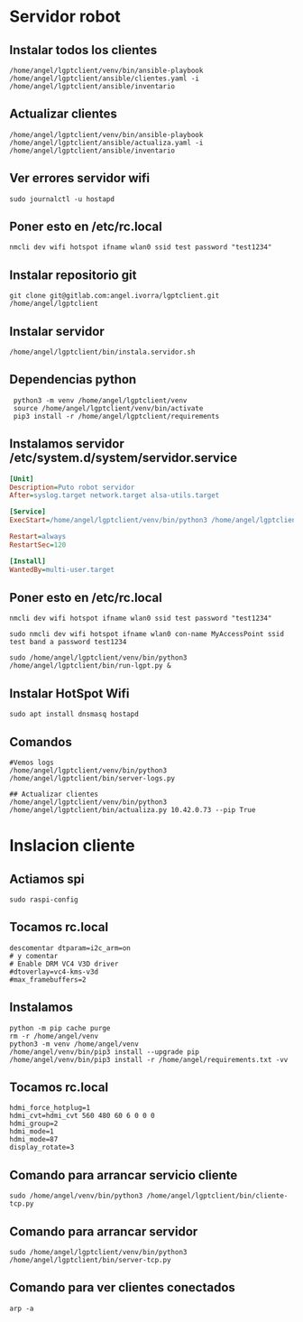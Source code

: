 # Servidor robot

## Instalar todos los clientes
```
/home/angel/lgptclient/venv/bin/ansible-playbook /home/angel/lgptclient/ansible/clientes.yaml -i /home/angel/lgptclient/ansible/inventario
```


## Actualizar clientes
```
/home/angel/lgptclient/venv/bin/ansible-playbook /home/angel/lgptclient/ansible/actualiza.yaml -i /home/angel/lgptclient/ansible/inventario
```

## Ver errores servidor wifi
```
sudo journalctl -u hostapd
```

## Poner esto en /etc/rc.local
```
nmcli dev wifi hotspot ifname wlan0 ssid test password "test1234"
```

## Instalar repositorio git
```
git clone git@gitlab.com:angel.ivorra/lgptclient.git /home/angel/lgptclient
```

## Instalar servidor
```shell
/home/angel/lgptclient/bin/instala.servidor.sh
```

## Dependencias python
```shell
 python3 -m venv /home/angel/lgptclient/venv
 source /home/angel/lgptclient/venv/bin/activate
 pip3 install -r /home/angel/lgptclient/requirements
```

## Instalamos servidor /etc/system.d/system/servidor.service
```ini
[Unit]
Description=Puto robot servidor
After=syslog.target network.target alsa-utils.target

[Service]
ExecStart=/home/angel/lgptclient/venv/bin/python3 /home/angel/lgptclient/bin/server-tcp.py 

Restart=always
RestartSec=120

[Install]
WantedBy=multi-user.target
```

## Poner esto en /etc/rc.local
```
nmcli dev wifi hotspot ifname wlan0 ssid test password "test1234"

sudo nmcli dev wifi hotspot ifname wlan0 con-name MyAccessPoint ssid test band a password test1234

sudo /home/angel/lgptclient/venv/bin/python3 /home/angel/lgptclient/bin/run-lgpt.py &
```

## Instalar HotSpot Wifi

```
sudo apt install dnsmasq hostapd
```

## Comandos

```shell
#Vemos logs
/home/angel/lgptclient/venv/bin/python3 /home/angel/lgptclient/bin/server-logs.py

## Actualizar clientes
/home/angel/lgptclient/venv/bin/python3 /home/angel/lgptclient/bin/actualiza.py 10.42.0.73 --pip True

```



# Inslacion cliente

## Actiamos spi 
```
sudo raspi-config
```

## Tocamos rc.local
```
descomentar dtparam=i2c_arm=on
# y comentar
# Enable DRM VC4 V3D driver
#dtoverlay=vc4-kms-v3d
#max_framebuffers=2
```

## Instalamos 
```
python -m pip cache purge
rm -r /home/angel/venv
python3 -m venv /home/angel/venv
/home/angel/venv/bin/pip3 install --upgrade pip
/home/angel/venv/bin/pip3 install -r /home/angel/requirements.txt -vv
```

## Tocamos rc.local
```
hdmi_force_hotplug=1
hdmi_cvt=hdmi_cvt 560 480 60 6 0 0 0
hdmi_group=2
hdmi_mode=1
hdmi_mode=87
display_rotate=3
```

## Comando para arrancar servicio cliente
```
sudo /home/angel/venv/bin/python3 /home/angel/lgptclient/bin/cliente-tcp.py
```

## Comando para arrancar servidor
```
sudo /home/angel/lgptclient/venv/bin/python3 /home/angel/lgptclient/bin/server-tcp.py 
```

## Comando para ver clientes conectados
```
arp -a
```